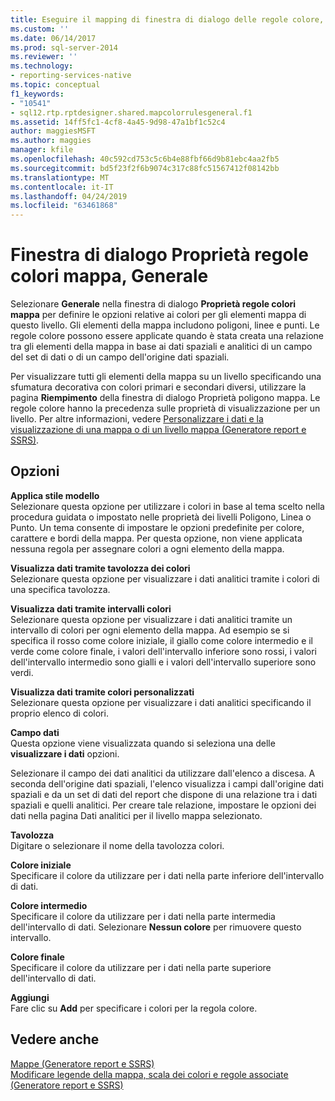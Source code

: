 ```yaml
---
title: Eseguire il mapping di finestra di dialogo delle regole colore, generale | Microsoft Docs
ms.custom: ''
ms.date: 06/14/2017
ms.prod: sql-server-2014
ms.reviewer: ''
ms.technology:
- reporting-services-native
ms.topic: conceptual
f1_keywords:
- "10541"
- sql12.rtp.rptdesigner.shared.mapcolorrulesgeneral.f1
ms.assetid: 14ff5fc1-4cf8-4a45-9d98-47a1bf1c52c4
author: maggiesMSFT
ms.author: maggies
manager: kfile
ms.openlocfilehash: 40c592cd753c5c6b4e88fbf66d9b81ebc4aa2fb5
ms.sourcegitcommit: bd5f23f2f6b9074c317c88fc51567412f08142bb
ms.translationtype: MT
ms.contentlocale: it-IT
ms.lasthandoff: 04/24/2019
ms.locfileid: "63461868"
---
```

# <a name="map-color-rules-dialog-box-general"></a>Finestra di dialogo Proprietà regole colori mappa, Generale
  Selezionare **Generale** nella finestra di dialogo **Proprietà regole colori mappa** per definire le opzioni relative ai colori per gli elementi mappa di questo livello. Gli elementi della mappa includono poligoni, linee e punti. Le regole colore possono essere applicate quando è stata creata una relazione tra gli elementi della mappa in base ai dati spaziali e analitici di un campo del set di dati o di un campo dell'origine dati spaziali.  
  
 Per visualizzare tutti gli elementi della mappa su un livello specificando una sfumatura decorativa con colori primari e secondari diversi, utilizzare la pagina **Riempimento** della finestra di dialogo Proprietà poligono mappa. Le regole colore hanno la precedenza sulle proprietà di visualizzazione per un livello. Per altre informazioni, vedere [Personalizzare i dati e la visualizzazione di una mappa o di un livello mappa &#40;Generatore report e SSRS&#41;](report-design/customize-the-data-and-display-of-a-map-or-map-layer-report-builder-and-ssrs.md).  
  
## <a name="options"></a>Opzioni  
 **Applica stile modello**  
 Selezionare questa opzione per utilizzare i colori in base al tema scelto nella procedura guidata o impostato nelle proprietà dei livelli Poligono, Linea o Punto. Un tema consente di impostare le opzioni predefinite per colore, carattere e bordi della mappa. Per questa opzione, non viene applicata nessuna regola per assegnare colori a ogni elemento della mappa.  
  
 **Visualizza dati tramite tavolozza dei colori**  
 Selezionare questa opzione per visualizzare i dati analitici tramite i colori di una specifica tavolozza.  
  
 **Visualizza dati tramite intervalli colori**  
 Selezionare questa opzione per visualizzare i dati analitici tramite un intervallo di colori per ogni elemento della mappa. Ad esempio se si specifica il rosso come colore iniziale, il giallo come colore intermedio e il verde come colore finale, i valori dell'intervallo inferiore sono rossi, i valori dell'intervallo intermedio sono gialli e i valori dell'intervallo superiore sono verdi.  
  
 **Visualizza dati tramite colori personalizzati**  
 Selezionare questa opzione per visualizzare i dati analitici specificando il proprio elenco di colori.  
  
 **Campo dati**  
 Questa opzione viene visualizzata quando si seleziona una delle **visualizzare i dati** opzioni.  
  
 Selezionare il campo dei dati analitici da utilizzare dall'elenco a discesa. A seconda dell'origine dati spaziali, l'elenco visualizza i campi dall'origine dati spaziali e da un set di dati del report che dispone di una relazione tra i dati spaziali e quelli analitici. Per creare tale relazione, impostare le opzioni dei dati nella pagina Dati analitici per il livello mappa selezionato.  
  
 **Tavolozza**  
 Digitare o selezionare il nome della tavolozza colori.  
  
 **Colore iniziale**  
 Specificare il colore da utilizzare per i dati nella parte inferiore dell'intervallo di dati.  
  
 **Colore intermedio**  
 Specificare il colore da utilizzare per i dati nella parte intermedia dell'intervallo di dati. Selezionare **Nessun colore** per rimuovere questo intervallo.  
  
 **Colore finale**  
 Specificare il colore da utilizzare per i dati nella parte superiore dell'intervallo di dati.  
  
 **Aggiungi**  
 Fare clic su **Add** per specificare i colori per la regola colore.  
  
## <a name="see-also"></a>Vedere anche  
 [Mappe &#40;Generatore report e SSRS&#41;](report-design/maps-report-builder-and-ssrs.md)   
 [Modificare legende della mappa, scala dei colori e regole associate &#40;Generatore report e SSRS&#41;](report-design/change-map-legends-color-scale-and-associated-rules-report-builder-and-ssrs.md)  
  
  
